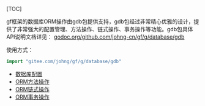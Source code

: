 [TOC]

gf框架的数据库ORM操作由gdb包提供支持，gdb包经过非常精心优雅的设计，提供了非常强大的配置管理、方法操作、链式操作、事务操作等功能。gdb包具体API说明文档详见： [godoc.org/github.com/johng-cn/gf/g/database/gdb](https://godoc.org/github.com/johng-cn/gf/g/database/gdb) 

使用方式：

```go
import "gitee.com/johng/gf/g/database/gdb"
```

* [数据库配置](数据库配置.md)
* [ORM方法操作](ORM方法操作.md)
* [ORM链式操作](ORM链式操作.md)
* [ORM事务操作](ORM事务操作.md)





